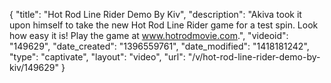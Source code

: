 {
    "title": "Hot Rod Line Rider Demo By Kiv",
    "description": "Akiva took it upon himself to take the new Hot Rod Line Rider game for a test spin. Look how easy it is! Play the game at www.hotrodmovie.com.",
    "videoid": "149629",
    "date_created": "1396559761",
    "date_modified": "1418181242",
    "type": "captivate",
    "layout": "video",
    "url": "\/v\/hot-rod-line-rider-demo-by-kiv\/149629"
}
